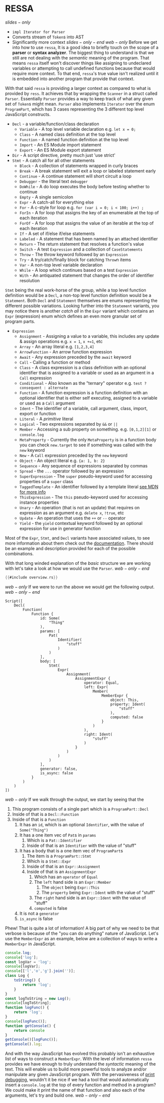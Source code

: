 # RESSA
$slides-only$
- `impl Iterator for Parser`
- Converts stream of `Token`s into AST
- Significantly more context
$slides-only-end$
$web-only$
Before we get into how to use `ressa`, It is a good idea to briefly touch on the scope of a __parser__ or __syntax analyzer__. The biggest thing to understand is that we still are not dealing with the _semantic_ meaning of the program. That means `ressa` itself won't discover things like assigning to undeclared variables or attempting to call undefined functions because that would require more context. To that end, `ressa`'s true value isn't realized until it is embedded into another program that provide that context.

With that said `ressa` is providing a larger context as compared to what is provided by `ress`. It achieves that by wrapping the `Scanner` in a struct called `Parser`. Essentially `Parser` provides a way to keep track of what any given set of `Token`s might mean. `Parser` also implements `Iterator` over the enum `ProgramPart`, which has 3 cases representing the 3 different top level JavaScript constructs.

- `Decl` - a variable/function/class declaration
  - `Variable` - A top level variable declaration e.g. `let x = 0;`
  - `Class` - A named class definition at the top level
  - `Function` - A named function definition at the top level
  - `Import` - An ES Module import statement
  - `Export` - An ES Module export statement
- `Dir` - A script directive, pretty much just 'use strict'
- `Stmt` - A catch all for all other statements
  - `Block` - A collection of statements wrapped in curly braces
  - `Break` - A break statement will exit a loop or labeled statement early
  - `Continue` - A continue statement will short circuit a loop
  - `Debugger` - the literal text `debugger`
  - `DoWhile` - A do loop executes the body before testing whether to continue
  - `Empty` - A single semicolon
  - `Expr` - A catch-all for everything else
  - `For` - A c-style for loop e.g. `for (var i = 0; i < 100; i++) ;`
  - `ForIn` - A for loop that assigns the key of an enumerable at the top of each iteration
  - `ForOf` - A for loop that assigns the value of an iterable at the top of each iteration
  - `If` - A set of if/else if/else statements
  - `Labeled` - A statement that has been named by an attached identifier
  - `Return` - The return statement that resolves a function's value
  - `Switch` - A test `Expression` and a collection of `CaseStatements`
  - `Throw` - The throw keyword followed by an `Expression`
  - `Try` - A try/catch/finally block for catching `Throw`n items
  - `Var` - A non-top level variable declaration
  - `While` - A loop which continues based on a test `Expression`
  - `With` - An antiquated statement that changes the order of identifier resolution

`Stmt` being the real work-horse of the group, while a top level function definition would be a `Decl`, a non-top level function definition would be a `Statement`. Both `Decl` and `Statement` themselves are enums representing the different possible variations. Looking further into the `Statement` variants, you may notice there is another _catch all_ in the `Expr` variant which contains an `Expr` (expression) enum which defines an even more granular set of program parts.

- `Expression`
  - `Assignment` - Assigning a value to a variable, this includes any update & assign operations e.g. `x = 1`, `x +=1`, etc
  - `Array` - An array literal e.g. `[1,2,3,4]`
  - `ArrowFunction` - An arrow function expression
  - `Await` - Any expression preceded by the `await` keyword
  - `Call` - Calling a function or method
  - `Class` - A class expression is a class definition with an optional identifier that is assigned to a variable or used as an argument in a `Call` expression
  - `Conditional` - Also known as the "ternary" operator e.g. `test ? consequent : alternate`
  - `Function` - A function expression is a function definition with an optional identifier that is either self executing, assigned to a variable or used as a `Call` argument
  - `Ident` - The identifier of a variable, call argument, class, import, export or function
  - `Literal` - A _primitive_ literal
  - `Logical` - Two expressions separated by `&&` or `||`
  - `Member` - Accessing a sub property on something. e.g. `[0,1,2][1]` or `console.log`
  - `MetaProperty` - Currently the only `MetaProperty` is in a function body you can check `new.target` to see if something was called with the `new` keyword
  - `New` - A `Call` expression preceded by the `new` keyword
  - `Object` - An object literal e.g. `{a: 1, b: 2}`
  - `Sequence` - Any sequence of expressions separated by commas
  - `Spread` - the `...` operator followed by an expression
  - `SuperExpression` - The `super` pseudo-keyword used for accessing properties of a `super` class
  - `TaggedTemplate` - An identifier followed by a template literal [see MDN for more info](https://developer.mozilla.org/en-US/docs/Web/JavaScript/Reference/Template_literals#Tagged_templates)
  - `ThisExpression` - The `this` pseudo-keyword used for accessing instance properties
  - `Unary` - An operation (that is not an update) that requires on expression as an argument e.g. `delete x`, `!true`, etc
  - `Update` - An operation that uses the `++` or `--` operator
  - `Yield` - the `yield` contextual keyword followed by an optional expression for use in generator function

Most of the `Expr`, `Stmt`, and `Decl` variants have associated values, to see more information about them check out the [documentation](https://docs.rs/resast). There should be an example and description provided for each of the possible combinations.

With that long winded explanation of the _basic_ structure we are working with let's take a look at how we would use the `Parser`.
$web-only-end$
```rust
{{#include overview.rs}}
```
$web-only$
If we were to run the above we would get the following output.
$web-only-end$
```ron
Script([
    Decl(
        Function(
            Function {
                id: Some(
                    "Thing"
                ),
                params: [
                    Pat(
                        Identifier(
                            "stuff"
                        )
                    )
                ],
                body: [
                    Stmt(
                        Expr(
                            Assignment(
                                AssignmentExpr {
                                    operator: Equal,
                                    left: Expr(
                                        Member(
                                            MemberExpr {
                                                object: This,
                                                property: Ident(
                                                    "stuff"
                                                ),
                                                computed: false
                                            }
                                        )
                                    ),
                                    right: Ident(
                                        "stuff"
                                    )
                                }
                            )
                        )
                    )
                ],
                generator: false,
                is_async: false
            }
        )
    )
])
```
$web-only$
If we walk through the output, we start by seeing that the
1. This program consists of a single part which is a  `ProgramPart::Decl`
2. Inside of that is a `Decl::Function`
3. Inside of that is a `Function`
   1. It has an `id`, which is an optional `Identifier`, with the value of `Some("Thing")`
   2. It has a one item vec of `Pat`s in `params`
      1. Which is a `Pat::Identifier`
      2. Inside of that is an `Identifier` with the value of "stuff"
   3. It has a body that is a one item vec of `ProgramPart`s
      1. The item is a `ProgramPart::Stmt`
      2. Which is a `Stmt::Expr`
      3. Inside of that is an `Expr::Assignment`
      4. Inside of that is an `AssignmentExpr`
         1. Which has an `operator` of `Equal`
         2. The `left` hand side is an `Expr::Member`
            1. The `object` being `Expr::This`
            2. The `property` being `Expr::Ident` with the value of "stuff"
         3. The `right` hand side is an `Expr::Ident` with the value of "stuff"
         4. `computed` is false
   4. It is not a `generator`
   5. `is_async` is false

Phew! That is quite a lot of information! A big part of why we need to be that verbose is because of the "you can do anything" nature of JavaScript. Let's use the `MemberExpr` as an example, below are a collection of ways to write a `MemberExpr` in JavaScript.

```js
console.log;
console['log'];
const logVar = 'log';
console[logVar];
console[['l','o','g'].join('')];
class Log {
    toString() {
        return 'log';
    }
}
const logToString = new Log();
console[logToString];
function logFunc() {
    return 'log';
}
console[logFunc()];
function getConsole() {
    return console
}
getConsole()[logFunc()];
getConsole().log;
```

And with the way JavaScript has evolved this probably isn't an exhaustive list of ways to construct a `MemberExpr`. With the level of information `ressa` provides we have enough to truly understand the _syntactic_ meaning of the text. This will enable us to build more powerful tools to analyze and/or manipulate any given JavaScript program. With the pervasiveness of [print debugging](https://en.wikipedia.org/wiki/Debugging#Techniques), wouldn't it be nice if we had a tool that would automatically insert a `console.log` at the top of every function and method in a program? We could make it print the name of that function and also each of the arguments, let's try and build one.
$web-only-end$